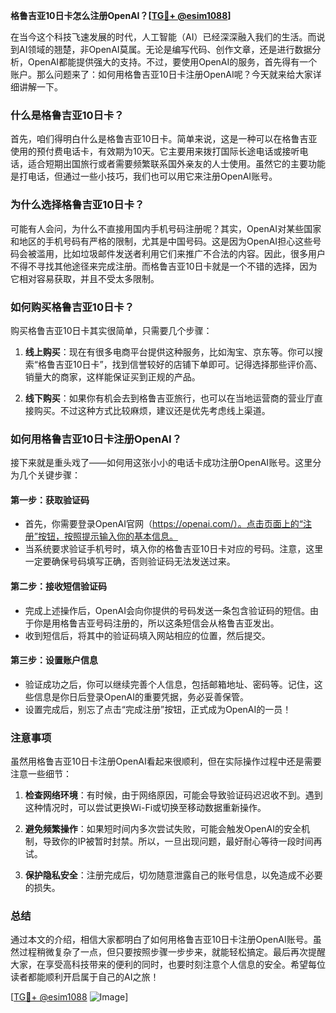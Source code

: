 **格鲁吉亚10日卡怎么注册OpenAI？[[TG💪+ @esim1088](https://t.me/s/esim1088)]**

在当今这个科技飞速发展的时代，人工智能（AI）已经深深融入我们的生活。而说到AI领域的翘楚，非OpenAI莫属。无论是编写代码、创作文章，还是进行数据分析，OpenAI都能提供强大的支持。不过，要使用OpenAI的服务，首先得有一个账户。那么问题来了：如何用格鲁吉亚10日卡注册OpenAI呢？今天就来给大家详细讲解一下。

### **什么是格鲁吉亚10日卡？**

首先，咱们得明白什么是格鲁吉亚10日卡。简单来说，这是一种可以在格鲁吉亚使用的预付费电话卡，有效期为10天。它主要用来拨打国际长途电话或接听电话，适合短期出国旅行或者需要频繁联系国外亲友的人士使用。虽然它的主要功能是打电话，但通过一些小技巧，我们也可以用它来注册OpenAI账号。

### **为什么选择格鲁吉亚10日卡？**

可能有人会问，为什么不直接用国内手机号码注册呢？其实，OpenAI对某些国家和地区的手机号码有严格的限制，尤其是中国号码。这是因为OpenAI担心这些号码会被滥用，比如垃圾邮件发送者利用它们来推广不合法的内容。因此，很多用户不得不寻找其他途径来完成注册。而格鲁吉亚10日卡就是一个不错的选择，因为它相对容易获取，并且不受太多限制。

### **如何购买格鲁吉亚10日卡？**

购买格鲁吉亚10日卡其实很简单，只需要几个步骤：

1. **线上购买**：现在有很多电商平台提供这种服务，比如淘宝、京东等。你可以搜索“格鲁吉亚10日卡”，找到信誉较好的店铺下单即可。记得选择那些评价高、销量大的商家，这样能保证买到正规的产品。
   
2. **线下购买**：如果你有机会去到格鲁吉亚旅行，也可以在当地运营商的营业厅直接购买。不过这种方式比较麻烦，建议还是优先考虑线上渠道。

### **如何用格鲁吉亚10日卡注册OpenAI？**

接下来就是重头戏了——如何用这张小小的电话卡成功注册OpenAI账号。这里分为几个关键步骤：

#### **第一步：获取验证码**
- 首先，你需要登录OpenAI官网（https://openai.com/）。点击页面上的“注册”按钮，按照提示输入你的基本信息。
- 当系统要求验证手机号时，填入你的格鲁吉亚10日卡对应的号码。注意，这里一定要确保号码填写正确，否则验证码无法发送过来。

#### **第二步：接收短信验证码**
- 完成上述操作后，OpenAI会向你提供的号码发送一条包含验证码的短信。由于你是用格鲁吉亚号码注册的，所以这条短信会从格鲁吉亚发出。
- 收到短信后，将其中的验证码填入网站相应的位置，然后提交。

#### **第三步：设置账户信息**
- 验证成功之后，你可以继续完善个人信息，包括邮箱地址、密码等。记住，这些信息是你日后登录OpenAI的重要凭据，务必妥善保管。
- 设置完成后，别忘了点击“完成注册”按钮，正式成为OpenAI的一员！

### **注意事项**

虽然用格鲁吉亚10日卡注册OpenAI看起来很顺利，但在实际操作过程中还是需要注意一些细节：

1. **检查网络环境**：有时候，由于网络原因，可能会导致验证码迟迟收不到。遇到这种情况时，可以尝试更换Wi-Fi或切换至移动数据重新操作。
   
2. **避免频繁操作**：如果短时间内多次尝试失败，可能会触发OpenAI的安全机制，导致你的IP被暂时封禁。所以，一旦出现问题，最好耐心等待一段时间再试。

3. **保护隐私安全**：注册完成后，切勿随意泄露自己的账号信息，以免造成不必要的损失。

### **总结**

通过本文的介绍，相信大家都明白了如何用格鲁吉亚10日卡注册OpenAI账号。虽然过程稍微复杂了一点，但只要按照步骤一步步来，就能轻松搞定。最后再次提醒大家，在享受高科技带来的便利的同时，也要时刻注意个人信息的安全。希望每位读者都能顺利开启属于自己的AI之旅！

[[TG💪+ @esim1088](https://t.me/s/esim1088) ![Image](https://i.postimg.cc/4NQfJmqS/Snipaste-2025-05-13-00-14-12.png)]